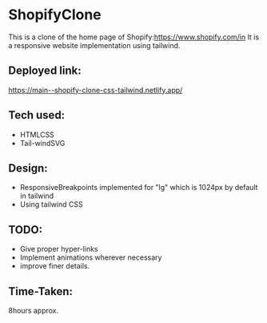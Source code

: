 # ShopifyClone

This is a clone of the home page of Shopify:https://www.shopify.com/in
It is a responsive website implementation using tailwind.

## Deployed link: 
https://main--shopify-clone-css-tailwind.netlify.app/

## Tech used:
- HTMLCSS
- Tail-windSVG

## Design:
- ResponsiveBreakpoints implemented for "lg" which is 1024px by default in tailwind
- Using tailwind CSS

## TODO:
- Give proper hyper-links
- Implement animations wherever necessary
- improve finer details.

## Time-Taken:
8hours approx.
